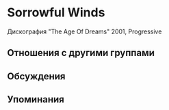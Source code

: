 # Sorrowful Winds

Дискография
"The Age Of Dreams" 2001, Progressive

## Отношения с другими группами


## Обсуждения


## Упоминания

